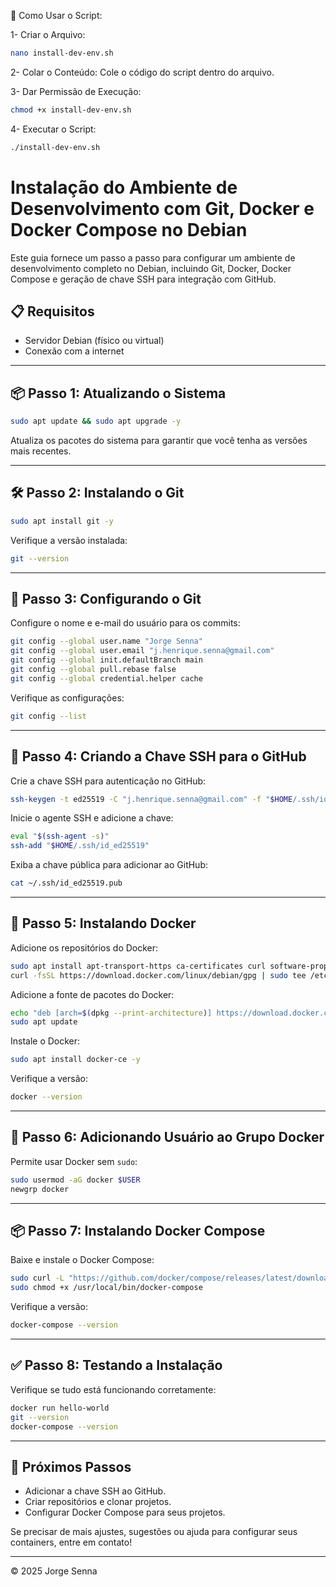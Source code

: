 
🚀 Como Usar o Script:


1- Criar o Arquivo:

```bash
nano install-dev-env.sh
```
2- Colar o Conteúdo:
Cole o código do script dentro do arquivo.

3- Dar Permissão de Execução:

```bash
chmod +x install-dev-env.sh
```
4- Executar o Script:

```bash
./install-dev-env.sh
```



# Instalação do Ambiente de Desenvolvimento com Git, Docker e Docker Compose no Debian

Este guia fornece um passo a passo para configurar um ambiente de desenvolvimento completo no Debian, incluindo Git, Docker, Docker Compose e geração de chave SSH para integração com GitHub.

## 📋 Requisitos

* Servidor Debian (físico ou virtual)
* Conexão com a internet

---

## 📦 Passo 1: Atualizando o Sistema

```bash
sudo apt update && sudo apt upgrade -y
```

Atualiza os pacotes do sistema para garantir que você tenha as versões mais recentes.

---

## 🛠️ Passo 2: Instalando o Git

```bash
sudo apt install git -y
```

Verifique a versão instalada:

```bash
git --version
```

---

## 🔧 Passo 3: Configurando o Git

Configure o nome e e-mail do usuário para os commits:

```bash
git config --global user.name "Jorge Senna"
git config --global user.email "j.henrique.senna@gmail.com"
git config --global init.defaultBranch main
git config --global pull.rebase false
git config --global credential.helper cache
```

Verifique as configurações:

```bash
git config --list
```

---

## 🔑 Passo 4: Criando a Chave SSH para o GitHub

Crie a chave SSH para autenticação no GitHub:

```bash
ssh-keygen -t ed25519 -C "j.henrique.senna@gmail.com" -f "$HOME/.ssh/id_ed25519" -N ""
```

Inicie o agente SSH e adicione a chave:

```bash
eval "$(ssh-agent -s)"
ssh-add "$HOME/.ssh/id_ed25519"
```

Exiba a chave pública para adicionar ao GitHub:

```bash
cat ~/.ssh/id_ed25519.pub
```

---

## 🐳 Passo 5: Instalando Docker

Adicione os repositórios do Docker:

```bash
sudo apt install apt-transport-https ca-certificates curl software-properties-common -y
curl -fsSL https://download.docker.com/linux/debian/gpg | sudo tee /etc/apt/trusted.gpg.d/docker.asc
```

Adicione a fonte de pacotes do Docker:

```bash
echo "deb [arch=$(dpkg --print-architecture)] https://download.docker.com/linux/debian $(lsb_release -cs) stable" | sudo tee /etc/apt/sources.list.d/docker.list
sudo apt update
```

Instale o Docker:

```bash
sudo apt install docker-ce -y
```

Verifique a versão:

```bash
docker --version
```

---

## 👥 Passo 6: Adicionando Usuário ao Grupo Docker

Permite usar Docker sem `sudo`:

```bash
sudo usermod -aG docker $USER
newgrp docker
```

---

## 📦 Passo 7: Instalando Docker Compose

Baixe e instale o Docker Compose:

```bash
sudo curl -L "https://github.com/docker/compose/releases/latest/download/docker-compose-$(uname -s)-$(uname -m)" -o /usr/local/bin/docker-compose
sudo chmod +x /usr/local/bin/docker-compose
```

Verifique a versão:

```bash
docker-compose --version
```

---

## ✅ Passo 8: Testando a Instalação

Verifique se tudo está funcionando corretamente:

```bash
docker run hello-world
git --version
docker-compose --version
```

---

## 🚀 Próximos Passos

* Adicionar a chave SSH ao GitHub.
* Criar repositórios e clonar projetos.
* Configurar Docker Compose para seus projetos.

Se precisar de mais ajustes, sugestões ou ajuda para configurar seus containers, entre em contato!

---

© 2025 Jorge Senna

